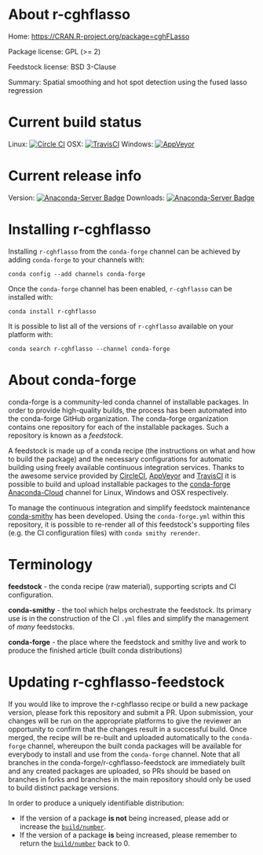 About r-cghflasso
=================

Home: https://CRAN.R-project.org/package=cghFLasso

Package license: GPL (>= 2)

Feedstock license: BSD 3-Clause

Summary: Spatial smoothing and hot spot detection using the fused lasso regression



Current build status
====================

Linux: [![Circle CI](https://circleci.com/gh/conda-forge/r-cghflasso-feedstock.svg?style=shield)](https://circleci.com/gh/conda-forge/r-cghflasso-feedstock)
OSX: [![TravisCI](https://travis-ci.org/conda-forge/r-cghflasso-feedstock.svg?branch=master)](https://travis-ci.org/conda-forge/r-cghflasso-feedstock)
Windows: [![AppVeyor](https://ci.appveyor.com/api/projects/status/github/conda-forge/r-cghflasso-feedstock?svg=True)](https://ci.appveyor.com/project/conda-forge/r-cghflasso-feedstock/branch/master)

Current release info
====================
Version: [![Anaconda-Server Badge](https://anaconda.org/conda-forge/r-cghflasso/badges/version.svg)](https://anaconda.org/conda-forge/r-cghflasso)
Downloads: [![Anaconda-Server Badge](https://anaconda.org/conda-forge/r-cghflasso/badges/downloads.svg)](https://anaconda.org/conda-forge/r-cghflasso)

Installing r-cghflasso
======================

Installing `r-cghflasso` from the `conda-forge` channel can be achieved by adding `conda-forge` to your channels with:

```
conda config --add channels conda-forge
```

Once the `conda-forge` channel has been enabled, `r-cghflasso` can be installed with:

```
conda install r-cghflasso
```

It is possible to list all of the versions of `r-cghflasso` available on your platform with:

```
conda search r-cghflasso --channel conda-forge
```


About conda-forge
=================

conda-forge is a community-led conda channel of installable packages.
In order to provide high-quality builds, the process has been automated into the
conda-forge GitHub organization. The conda-forge organization contains one repository
for each of the installable packages. Such a repository is known as a *feedstock*.

A feedstock is made up of a conda recipe (the instructions on what and how to build
the package) and the necessary configurations for automatic building using freely
available continuous integration services. Thanks to the awesome service provided by
[CircleCI](https://circleci.com/), [AppVeyor](http://www.appveyor.com/)
and [TravisCI](https://travis-ci.org/) it is possible to build and upload installable
packages to the [conda-forge](https://anaconda.org/conda-forge)
[Anaconda-Cloud](http://docs.anaconda.org/) channel for Linux, Windows and OSX respectively.

To manage the continuous integration and simplify feedstock maintenance
[conda-smithy](http://github.com/conda-forge/conda-smithy) has been developed.
Using the ``conda-forge.yml`` within this repository, it is possible to re-render all of
this feedstock's supporting files (e.g. the CI configuration files) with ``conda smithy rerender``.


Terminology
===========

**feedstock** - the conda recipe (raw material), supporting scripts and CI configuration.

**conda-smithy** - the tool which helps orchestrate the feedstock.
                   Its primary use is in the construction of the CI ``.yml`` files
                   and simplify the management of *many* feedstocks.

**conda-forge** - the place where the feedstock and smithy live and work to
                  produce the finished article (built conda distributions)


Updating r-cghflasso-feedstock
==============================

If you would like to improve the r-cghflasso recipe or build a new
package version, please fork this repository and submit a PR. Upon submission,
your changes will be run on the appropriate platforms to give the reviewer an
opportunity to confirm that the changes result in a successful build. Once
merged, the recipe will be re-built and uploaded automatically to the
`conda-forge` channel, whereupon the built conda packages will be available for
everybody to install and use from the `conda-forge` channel.
Note that all branches in the conda-forge/r-cghflasso-feedstock are
immediately built and any created packages are uploaded, so PRs should be based
on branches in forks and branches in the main repository should only be used to
build distinct package versions.

In order to produce a uniquely identifiable distribution:
 * If the version of a package **is not** being increased, please add or increase
   the [``build/number``](http://conda.pydata.org/docs/building/meta-yaml.html#build-number-and-string).
 * If the version of a package **is** being increased, please remember to return
   the [``build/number``](http://conda.pydata.org/docs/building/meta-yaml.html#build-number-and-string)
   back to 0.
